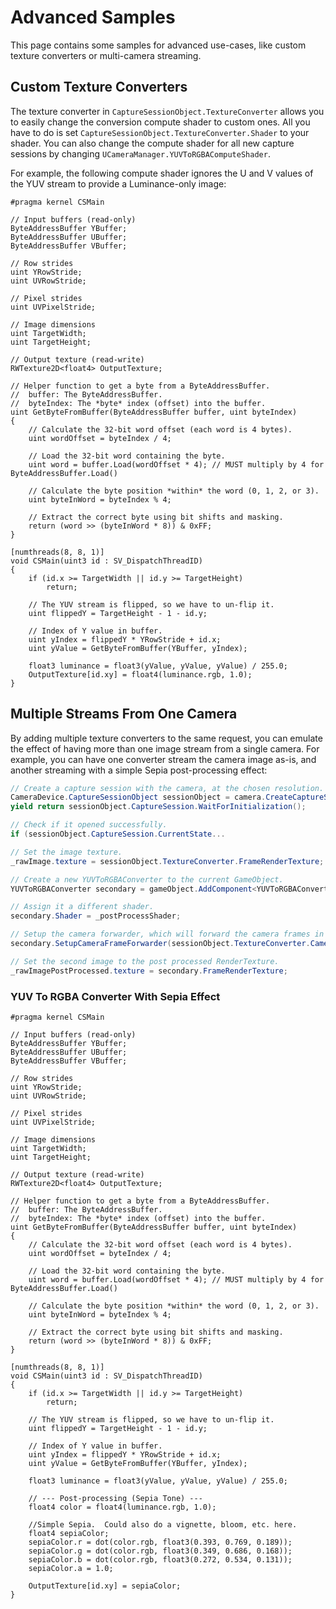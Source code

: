 # Advanced Samples

This page contains some samples for advanced use-cases, like custom texture converters or multi-camera streaming.

## Custom Texture Converters

The texture converter in `CaptureSessionObject.TextureConverter` allows you to easily change the conversion compute shader to custom
ones. All you have to do is set `CaptureSessionObject.TextureConverter.Shader` to your shader. You can also change the compute shader
for all new capture sessions by changing `UCameraManager.YUVToRGBAComputeShader`.

For example, the following compute shader ignores the U and V values of the YUV stream to provide a Luminance-only image:

```hlsl
#pragma kernel CSMain

// Input buffers (read-only)
ByteAddressBuffer YBuffer;
ByteAddressBuffer UBuffer;
ByteAddressBuffer VBuffer;

// Row strides
uint YRowStride;
uint UVRowStride;

// Pixel strides
uint UVPixelStride;

// Image dimensions
uint TargetWidth;
uint TargetHeight;

// Output texture (read-write)
RWTexture2D<float4> OutputTexture;

// Helper function to get a byte from a ByteAddressBuffer.
//  buffer: The ByteAddressBuffer.
//  byteIndex: The *byte* index (offset) into the buffer.
uint GetByteFromBuffer(ByteAddressBuffer buffer, uint byteIndex)
{
    // Calculate the 32-bit word offset (each word is 4 bytes).
    uint wordOffset = byteIndex / 4;

    // Load the 32-bit word containing the byte.
    uint word = buffer.Load(wordOffset * 4); // MUST multiply by 4 for ByteAddressBuffer.Load()

    // Calculate the byte position *within* the word (0, 1, 2, or 3).
    uint byteInWord = byteIndex % 4;

    // Extract the correct byte using bit shifts and masking.
    return (word >> (byteInWord * 8)) & 0xFF;
}

[numthreads(8, 8, 1)]
void CSMain(uint3 id : SV_DispatchThreadID)
{
    if (id.x >= TargetWidth || id.y >= TargetHeight)
        return;
    
    // The YUV stream is flipped, so we have to un-flip it.
    uint flippedY = TargetHeight - 1 - id.y;

    // Index of Y value in buffer.
    uint yIndex = flippedY * YRowStride + id.x;
    uint yValue = GetByteFromBuffer(YBuffer, yIndex);
    
    float3 luminance = float3(yValue, yValue, yValue) / 255.0;
    OutputTexture[id.xy] = float4(luminance.rgb, 1.0);
}
```

## Multiple Streams From One Camera

By adding multiple texture converters to the same request, you can emulate the effect of having more than one image stream from a
single camera. For example, you can have one converter stream the camera image as-is, and another streaming with a simple Sepia
post-processing effect:

```csharp
// Create a capture session with the camera, at the chosen resolution.
CameraDevice.CaptureSessionObject sessionObject = camera.CreateCaptureSession(resolution);
yield return sessionObject.CaptureSession.WaitForInitialization();

// Check if it opened successfully.
if (sessionObject.CaptureSession.CurrentState...

// Set the image texture.
_rawImage.texture = sessionObject.TextureConverter.FrameRenderTexture;

// Create a new YUVToRGBAConverter to the current GameObject.
YUVToRGBAConverter secondary = gameObject.AddComponent<YUVToRGBAConverter>();

// Assign it a different shader.
secondary.Shader = _postProcessShader;

// Setup the camera forwarder, which will forward the camera frames in native memory to the converter.
secondary.SetupCameraFrameForwarder(sessionObject.TextureConverter.CameraFrameForwarder, resolution);

// Set the second image to the post processed RenderTexture.
_rawImagePostProcessed.texture = secondary.FrameRenderTexture;
```

### YUV To RGBA Converter With Sepia Effect

```hlsl
#pragma kernel CSMain

// Input buffers (read-only)
ByteAddressBuffer YBuffer;
ByteAddressBuffer UBuffer;
ByteAddressBuffer VBuffer;

// Row strides
uint YRowStride;
uint UVRowStride;

// Pixel strides
uint UVPixelStride;

// Image dimensions
uint TargetWidth;
uint TargetHeight;

// Output texture (read-write)
RWTexture2D<float4> OutputTexture;

// Helper function to get a byte from a ByteAddressBuffer.
//  buffer: The ByteAddressBuffer.
//  byteIndex: The *byte* index (offset) into the buffer.
uint GetByteFromBuffer(ByteAddressBuffer buffer, uint byteIndex)
{
    // Calculate the 32-bit word offset (each word is 4 bytes).
    uint wordOffset = byteIndex / 4;

    // Load the 32-bit word containing the byte.
    uint word = buffer.Load(wordOffset * 4); // MUST multiply by 4 for ByteAddressBuffer.Load()

    // Calculate the byte position *within* the word (0, 1, 2, or 3).
    uint byteInWord = byteIndex % 4;

    // Extract the correct byte using bit shifts and masking.
    return (word >> (byteInWord * 8)) & 0xFF;
}

[numthreads(8, 8, 1)]
void CSMain(uint3 id : SV_DispatchThreadID)
{
    if (id.x >= TargetWidth || id.y >= TargetHeight)
        return;
    
    // The YUV stream is flipped, so we have to un-flip it.
    uint flippedY = TargetHeight - 1 - id.y;

    // Index of Y value in buffer.
    uint yIndex = flippedY * YRowStride + id.x;
    uint yValue = GetByteFromBuffer(YBuffer, yIndex);
    
    float3 luminance = float3(yValue, yValue, yValue) / 255.0;

    // --- Post-processing (Sepia Tone) ---
    float4 color = float4(luminance.rgb, 1.0);

    //Simple Sepia.  Could also do a vignette, bloom, etc. here.
    float4 sepiaColor;
    sepiaColor.r = dot(color.rgb, float3(0.393, 0.769, 0.189));
    sepiaColor.g = dot(color.rgb, float3(0.349, 0.686, 0.168));
    sepiaColor.b = dot(color.rgb, float3(0.272, 0.534, 0.131));
    sepiaColor.a = 1.0;

    OutputTexture[id.xy] = sepiaColor;
}
```
